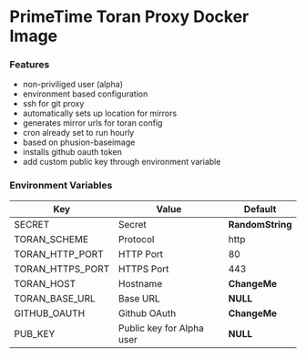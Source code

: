 # PrimeTime Toran Proxy Docker Image

### Features
- non-priviliged user (alpha)
- environment based configuration
- ssh for git proxy
- automatically sets up location for mirrors
- generates mirror urls for toran config
- cron already set to run hourly
- based on phusion-baseimage
- installs github oauth token
- add custom public key through environment variable

### Environment Variables
Key  | Value | Default
------------- | ------------- | -------------
SECRET  | Secret | **RandomString**
TORAN_SCHEME  | Protocol | http
TORAN_HTTP_PORT  | HTTP Port | 80
TORAN_HTTPS_PORT  | HTTPS Port | 443
TORAN_HOST | Hostname | **ChangeMe**
TORAN_BASE_URL | Base URL | **NULL**
GITHUB_OAUTH | Github OAuth | **ChangeMe**
PUB_KEY | Public key for Alpha user | **NULL**